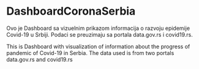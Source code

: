 # DashboardCoronaSerbia

Ovo je Dashboard sa vizuelnim prikazom informacija o razvoju epidemije Covid-19 u Srbiji. Podaci se preuzimaju sa portala data.gov.rs i covid19.rs. 

This is Dashboard with visualization of information about the progress of pandemic of Covid-19 in Serbia. The data used is from two portals data.gov.rs and covid19.rs

